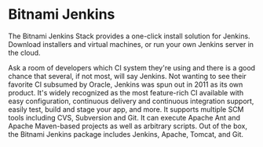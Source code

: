 # Bitnami Jenkins

The Bitnami Jenkins Stack provides a one-click install solution for
Jenkins. Download installers and virtual machines, or run your own
Jenkins server in the cloud.

Ask a room of developers which CI system they're using and there is a
good chance that several, if not most, will say Jenkins. Not wanting
to see their favorite CI subsumed by Oracle, Jenkins was spun out in
2011 as its own product. It's widely recognized as the most
feature-rich CI available with easy configuration, continuous delivery
and continuous integration support, easily test, build and stage your
app, and more. It supports multiple SCM tools including CVS,
Subversion and Git. It can execute Apache Ant and Apache Maven-based
projects as well as arbitrary scripts. Out of the box, the Bitnami
Jenkins package includes Jenkins, Apache, Tomcat, and Git.
